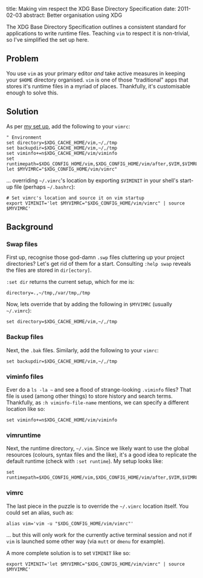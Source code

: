 title: Making vim respect the XDG Base Directory Specification
date: 2011-02-03
abstract: Better organisation using XDG

The XDG Base Directory Specification outlines a consistent standard for
applications to write runtime files. Teaching `vim` to respect it is
non-trivial, so I've simplified the set up here.

Problem
-------

You use `vim` as your primary editor *and* take active measures in keeping your
`$HOME` directory organised. `vim` is one of those "traditional" apps that
stores it's runtime files in a myriad of places. Thankfully, it's customisable
enough to solve this.

Solution
--------

As per [my set up][me], add the following to your `vimrc`:

    " Environment
    set directory=$XDG_CACHE_HOME/vim,~/,/tmp
    set backupdir=$XDG_CACHE_HOME/vim,~/,/tmp
    set viminfo+=n$XDG_CACHE_HOME/vim/viminfo
    set runtimepath=$XDG_CONFIG_HOME/vim,$XDG_CONFIG_HOME/vim/after,$VIM,$VIMRUNTIME
    let $MYVIMRC="$XDG_CONFIG_HOME/vim/vimrc"

... overriding `~/.vimrc`'s location by exporting `$VIMINIT` in your shell's
start-up file (perhaps `~/.bashrc`):

    # Set vimrc's location and source it on vim startup
    export VIMINIT='let $MYVIMRC="$XDG_CONFIG_HOME/vim/vimrc" | source $MYVIMRC'

Background
----------

### Swap files

First up, recognise those god-damn `.swp` files cluttering up your project
directories? Let's get rid of them for a start. Consulting `:help swap`
reveals the files are stored in `dir[ectory]`.

`:set dir` returns the current setup, which for me is:

    directory=.,~/tmp,/var/tmp,/tmp

Now, lets override that by adding the following in `$MYVIMRC` (usually
`~/.vimrc`):

    set directory=$XDG_CACHE_HOME/vim,~/,/tmp

### Backup files

Next, the `.bak` files. Similarly, add the following to your `vimrc`:

    set backupdir=$XDG_CACHE_HOME/vim,~/,/tmp

### viminfo files

Ever do a `ls -la ~` and see a flood of strange-looking `.viminfo` files? That
file is used (among other things) to store history and search terms. Thankfully,
as `:h viminfo-file-name` mentions, we can specify a different location like so:

    set viminfo+=n$XDG_CACHE_HOME/vim/viminfo

### vimruntime

Next, the runtime directory, `~/.vim`. Since we likely want to use the global
resources (colours, syntax files and the like), it's a good idea to replicate
the default runtime (check with `:set runtime`). My setup looks like:

    set runtimepath=$XDG_CONFIG_HOME/vim,$XDG_CONFIG_HOME/vim/after,$VIM,$VIMRUNTIME

### vimrc

The last piece in the puzzle is to override the `~/.vimrc` location itself. You
could set an alias, such as:

    alias vim='vim -u "$XDG_CONFIG_HOME/vim/vimrc"'

... but this will only work for the currently active terminal session and not if
`vim` is launched some other way (via `mutt` or `dmenu` for example).

A more complete solution is to set `VIMINIT` like so:

    export VIMINIT='let $MYVIMRC="$XDG_CONFIG_HOME/vim/vimrc" | source $MYVIMRC'

  [xdg]: http://standards.freedesktop.org/basedir-spec/basedir-spec-latest.html
  [prowler]: /prowler-home-cleaner
  [me]: https://github.com/tlvince/vim-config
